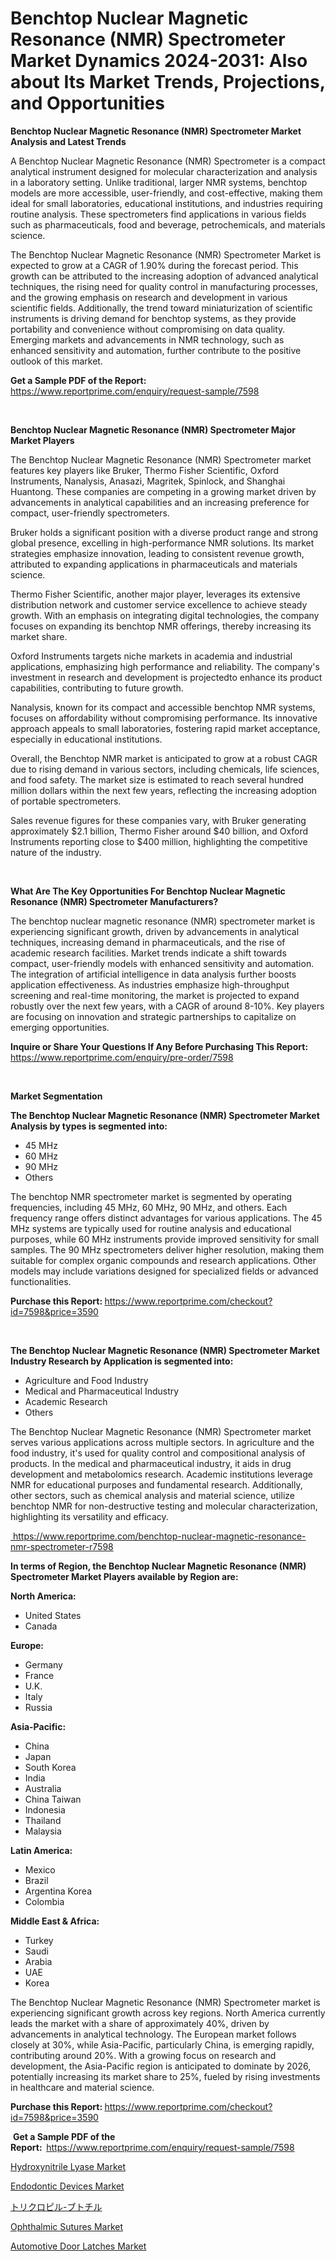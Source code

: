 <p><h1>Benchtop Nuclear Magnetic Resonance (NMR) Spectrometer Market Dynamics 2024-2031: Also about Its Market Trends, Projections, and Opportunities</h1></p><p><strong>Benchtop Nuclear Magnetic Resonance (NMR) Spectrometer Market Analysis and Latest Trends</strong></p>
<p><p>A Benchtop Nuclear Magnetic Resonance (NMR) Spectrometer is a compact analytical instrument designed for molecular characterization and analysis in a laboratory setting. Unlike traditional, larger NMR systems, benchtop models are more accessible, user-friendly, and cost-effective, making them ideal for small laboratories, educational institutions, and industries requiring routine analysis. These spectrometers find applications in various fields such as pharmaceuticals, food and beverage, petrochemicals, and materials science.</p><p>The Benchtop Nuclear Magnetic Resonance (NMR) Spectrometer Market is expected to grow at a CAGR of 1.90% during the forecast period. This growth can be attributed to the increasing adoption of advanced analytical techniques, the rising need for quality control in manufacturing processes, and the growing emphasis on research and development in various scientific fields. Additionally, the trend toward miniaturization of scientific instruments is driving demand for benchtop systems, as they provide portability and convenience without compromising on data quality. Emerging markets and advancements in NMR technology, such as enhanced sensitivity and automation, further contribute to the positive outlook of this market.</p></p>
<p><strong>Get a Sample PDF of the Report:&nbsp;</strong> <a href="https://www.reportprime.com/enquiry/request-sample/7598">https://www.reportprime.com/enquiry/request-sample/7598</a></p>
<p>&nbsp;</p>
<p><strong>Benchtop Nuclear Magnetic Resonance (NMR) Spectrometer Major Market Players</strong></p>
<p><p>The Benchtop Nuclear Magnetic Resonance (NMR) Spectrometer market features key players like Bruker, Thermo Fisher Scientific, Oxford Instruments, Nanalysis, Anasazi, Magritek, Spinlock, and Shanghai Huantong. These companies are competing in a growing market driven by advancements in analytical capabilities and an increasing preference for compact, user-friendly spectrometers.</p><p>Bruker holds a significant position with a diverse product range and strong global presence, excelling in high-performance NMR solutions. Its market strategies emphasize innovation, leading to consistent revenue growth, attributed to expanding applications in pharmaceuticals and materials science.</p><p>Thermo Fisher Scientific, another major player, leverages its extensive distribution network and customer service excellence to achieve steady growth. With an emphasis on integrating digital technologies, the company focuses on expanding its benchtop NMR offerings, thereby increasing its market share. </p><p>Oxford Instruments targets niche markets in academia and industrial applications, emphasizing high performance and reliability. The company's investment in research and development is projectedto enhance its product capabilities, contributing to future growth.</p><p>Nanalysis, known for its compact and accessible benchtop NMR systems, focuses on affordability without compromising performance. Its innovative approach appeals to small laboratories, fostering rapid market acceptance, especially in educational institutions.</p><p>Overall, the Benchtop NMR market is anticipated to grow at a robust CAGR due to rising demand in various sectors, including chemicals, life sciences, and food safety. The market size is estimated to reach several hundred million dollars within the next few years, reflecting the increasing adoption of portable spectrometers.</p><p>Sales revenue figures for these companies vary, with Bruker generating approximately $2.1 billion, Thermo Fisher around $40 billion, and Oxford Instruments reporting close to $400 million, highlighting the competitive nature of the industry.</p></p>
<p>&nbsp;</p>
<p><strong>What Are The Key Opportunities For Benchtop Nuclear Magnetic Resonance (NMR) Spectrometer Manufacturers?</strong></p>
<p><p>The benchtop nuclear magnetic resonance (NMR) spectrometer market is experiencing significant growth, driven by advancements in analytical techniques, increasing demand in pharmaceuticals, and the rise of academic research facilities. Market trends indicate a shift towards compact, user-friendly models with enhanced sensitivity and automation. The integration of artificial intelligence in data analysis further boosts application effectiveness. As industries emphasize high-throughput screening and real-time monitoring, the market is projected to expand robustly over the next few years, with a CAGR of around 8-10%. Key players are focusing on innovation and strategic partnerships to capitalize on emerging opportunities.</p></p>
<p><strong>Inquire or Share Your Questions If Any Before Purchasing This Report:</strong> <a href="https://www.reportprime.com/enquiry/pre-order/7598">https://www.reportprime.com/enquiry/pre-order/7598</a></p>
<p>&nbsp;</p>
<p><strong>Market Segmentation</strong></p>
<p><strong>The Benchtop Nuclear Magnetic Resonance (NMR) Spectrometer Market Analysis by types is segmented into:</strong></p>
<p><ul><li>45 MHz</li><li>60 MHz</li><li>90 MHz</li><li>Others</li></ul></p>
<p><p>The benchtop NMR spectrometer market is segmented by operating frequencies, including 45 MHz, 60 MHz, 90 MHz, and others. Each frequency range offers distinct advantages for various applications. The 45 MHz systems are typically used for routine analysis and educational purposes, while 60 MHz instruments provide improved sensitivity for small samples. The 90 MHz spectrometers deliver higher resolution, making them suitable for complex organic compounds and research applications. Other models may include variations designed for specialized fields or advanced functionalities.</p></p>
<p><strong>Purchase this Report:&nbsp;</strong><a href="https://www.reportprime.com/checkout?id=7598&price=3590">https://www.reportprime.com/checkout?id=7598&price=3590</a></p>
<p>&nbsp;</p>
<p><strong>The Benchtop Nuclear Magnetic Resonance (NMR) Spectrometer Market Industry Research by Application is segmented into:</strong></p>
<p><ul><li>Agriculture and Food Industry</li><li>Medical and Pharmaceutical Industry</li><li>Academic Research</li><li>Others</li></ul></p>
<p><p>The Benchtop Nuclear Magnetic Resonance (NMR) Spectrometer market serves various applications across multiple sectors. In agriculture and the food industry, it's used for quality control and compositional analysis of products. In the medical and pharmaceutical industry, it aids in drug development and metabolomics research. Academic institutions leverage NMR for educational purposes and fundamental research. Additionally, other sectors, such as chemical analysis and material science, utilize benchtop NMR for non-destructive testing and molecular characterization, highlighting its versatility and efficacy.</p></p>
<p><a href="https://www.reportprime.com/benchtop-nuclear-magnetic-resonance-nmr-spectrometer-r7598">&nbsp;https://www.reportprime.com/benchtop-nuclear-magnetic-resonance-nmr-spectrometer-r7598</a></p>
<p><strong>In terms of Region, the Benchtop Nuclear Magnetic Resonance (NMR) Spectrometer Market Players available by Region are:</strong></p>
<p>
    <p> <strong> North America: </strong>
        <ul>
            <li>United States</li>
            <li>Canada</li>
        </ul>
        </p> 
    <p> <strong> Europe: </strong>
        <ul>
            <li>Germany</li>
            <li>France</li>
            <li>U.K.</li>
            <li>Italy</li>
            <li>Russia</li>
        </ul>
        </p> 
    <p> <strong> Asia-Pacific: </strong>
        <ul>
            <li>China</li>
            <li>Japan</li>
            <li>South Korea</li>
            <li>India</li>
            <li>Australia</li>
            <li>China Taiwan</li>
            <li>Indonesia</li>
            <li>Thailand</li>
            <li>Malaysia</li>
        </ul>
        </p> 
    <p> <strong> Latin America: </strong>
        <ul>
            <li>Mexico</li>
            <li>Brazil</li>
            <li>Argentina Korea</li>
            <li>Colombia</li>
        </ul>
        </p> 
    <p> <strong> Middle East & Africa: </strong>
        <ul>
            <li>Turkey</li>
            <li>Saudi</li>
            <li>Arabia</li>
            <li>UAE</li>
            <li>Korea</li>
        </ul>
    </p>
    </p>
<p><p>The Benchtop Nuclear Magnetic Resonance (NMR) Spectrometer market is experiencing significant growth across key regions. North America currently leads the market with a share of approximately 40%, driven by advancements in analytical technology. The European market follows closely at 30%, while Asia-Pacific, particularly China, is emerging rapidly, contributing around 20%. With a growing focus on research and development, the Asia-Pacific region is anticipated to dominate by 2026, potentially increasing its market share to 25%, fueled by rising investments in healthcare and material science.</p></p>
<p><strong>Purchase this Report: </strong><a href="https://www.reportprime.com/checkout?id=7598&price=3590">https://www.reportprime.com/checkout?id=7598&price=3590</a></p>
<p>&nbsp;<strong>Get a Sample PDF of the Report:&nbsp;&nbsp;</strong><a href="https://www.reportprime.com/enquiry/request-sample/7598">https://www.reportprime.com/enquiry/request-sample/7598</a></p>
<p><strong></strong></p>
<p><p><a href="https://issuu.com/reportprime-2/docs/hydroxynitrile-lyase-market-size-20_2a63c20578eff9">Hydroxynitrile Lyase Market</a></p><p><a href="https://medium.com/@justin.wright5348/the-global-endodontic-devices-market-is-expected-to-witness-a-compound-annual-growth-rate-cagr-f339635ba01f">Endodontic Devices Market</a></p><p><a href="https://medium.com/@aminohtc4/triclopyr-butotyl-market-%E3%81%AF-%E3%82%B3%E3%82%B9%E3%83%88%E7%AE%A1%E7%90%86%E3%81%A8%E5%8A%B9%E7%8E%87%E5%90%91%E4%B8%8A%E3%82%92%E5%84%AA%E5%85%88%E3%81%97%E3%81%BE%E3%81%99-%E3%81%95%E3%82%89%E3%81%AB-%E5%A0%B1%E5%91%8A%E6%9B%B8%E3%81%AF%E5%B8%82%E5%A0%B4%E3%81%AE%E9%9C%80%E8%A6%81%E9%9D%A2%E3%81%A8%E4%BE%9B%E7%B5%A6%E9%9D%A2%E3%81%AE%E4%B8%A1%E6%96%B9%E3%82%92%E3%82%AB%E3%83%90%E3%83%BC%E3%81%97%E3%81%A6%E3%81%84%E3%81%BE%E3%81%99-triclopyr-butotyl-%E5%B8%82%E5%A0%B4%E3%81%AF-fd5932ec990c">トリクロピル-ブトチル</a></p><p><a href="https://medium.com/@justin.wright5348/ophthalmic-sutures-market-size-growth-trends-statistics-forecasts-2024-2031-bbeb739691ba">Ophthalmic Sutures Market</a></p><p><a href="https://www.linkedin.com/pulse/driving-factors-behind-automotive-door-latches-market-trends-4xjme?trackingId=%2BXlmBTNIQE%2BMGxGYD4RRqQ%3D%3D">Automotive Door Latches Market</a></p></p>